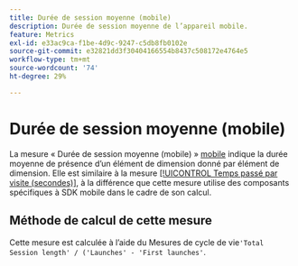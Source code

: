 ```yaml
---
title: Durée de session moyenne (mobile)
description: Durée de session moyenne de l’appareil mobile.
feature: Metrics
exl-id: e33ac9ca-f1be-4d9c-9247-c5db8fb0102e
source-git-commit: e32821dd3f30404166554b8437c508172e4764e5
workflow-type: tm+mt
source-wordcount: '74'
ht-degree: 29%

---
```


# Durée de session moyenne (mobile)

La mesure « Durée de session moyenne (mobile) » [mobile](overview.md) indique la durée moyenne de présence d’un élément de dimension donné par élément de dimension. Elle est similaire à la mesure [[!UICONTROL Temps passé par visite (secondes)]](time-spent-per-visit.md), à la différence que cette mesure utilise des composants spécifiques à SDK mobile dans le cadre de son calcul.

## Méthode de calcul de cette mesure

Cette mesure est calculée à l’aide du [&#x200B; &#x200B;](https://developer.adobe.com/client-sdks/documentation/mobile-core/lifecycle/metrics/)Mesures de cycle de vie`'Total Session length' / ('Launches' - 'First launches'`.
